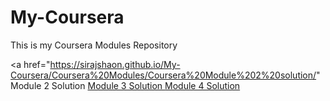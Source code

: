 # My-Coursera
This is my Coursera Modules Repository 
<br/>

<a href="https://sirajshaon.github.io/My-Coursera/Coursera%20Modules/Coursera%20Module%202%20solution/" Module 2 Solution </a>
<a href=""> Module 3 Solution </a>
<a href="https://sirajshaon.github.io/My-Coursera/Coursera%20Modules/Coursera%20Module%204%20solution/harder/index.html"> Module 4 Solution </a>
